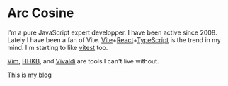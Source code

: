 # Arc Cosine

I'm a pure JavaScript expert developper.
I have been active since 2008.
Lately I have been a fan of Vite.
[Vite](https://github.com/vitejs/vite)+[React](https://github.com/facebook/react)+[TypeScript](https://github.com/microsoft/TypeScript) is the trend in my mind.
I'm starting to like [vitest](https://github.com/vitest-dev/vitest) too.


[Vim](https://github.com/vim/vim), [HHKB](https://www.pfu.fujitsu.com/direct/hhkb/detail_pd-kb800bs.html), and [Vivaldi](https://vivaldi.com/) are tools I can't live without.

[This is my blog](https://looxu.blogspot.com/)
